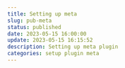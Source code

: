```yaml
---
title: Setting up meta
slug: pub-meta
status: published
date: 2023-05-15 16:00:00
update: 2023-05-15 16:15:52
description: Setting up meta plugin
categories: setup plugin meta
---
```

